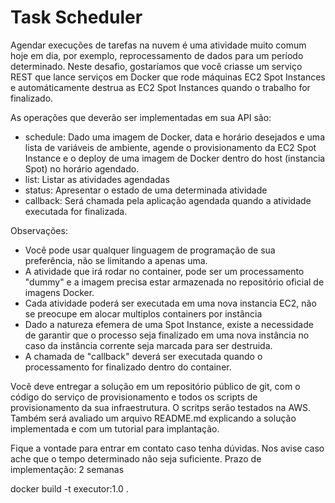 # Task Scheduler
Agendar execuções de tarefas na nuvem é uma atividade muito comum hoje em dia, por exemplo, reprocessamento de dados para um período determinado.
Neste desafio, gostaríamos que você criasse um serviço REST que lance serviços em Docker que rode máquinas EC2 Spot Instances e automáticamente destrua as
EC2 Spot Instances quando o trabalho for finalizado.

As operações que deverão ser implementadas em sua API são:
 - schedule: Dado uma imagem de Docker, data e horário desejados e uma lista de variáveis de ambiente, agende o provisionamento da EC2 Spot Instance
   e o deploy de uma imagem de Docker dentro do host (instancia Spot) no horário agendado.
 - list: Listar as atividades agendadas
 - status: Apresentar o estado de uma determinada atividade
 - callback: Será chamada pela aplicação agendada quando a atividade executada for finalizada.

Observações:
 - Você pode usar qualquer linguagem de programação de sua preferência, não se limitando a apenas uma.
 - A atividade que irá rodar no container, pode ser um processamento "dummy" e a imagem precisa estar armazenada no repositório oficial de imagens Docker.
 - Cada atividade poderá ser executada em uma nova instancia EC2, não se preocupe em alocar multiplos containers por instância
 - Dado a natureza efemera de uma Spot Instance, existe a necessidade de garantir que o processo seja finalizado em uma
   nova instância no caso da instância corrente seja marcada para ser destruida.
 - A chamada de "callback" deverá ser executada quando o processamento for finalizado dentro do container.

Você deve entregar a solução em um repositório público de git, com o código do serviço de provisionamento e todos os scripts de provisionamento da sua infraestrutura.
O scritps serão testados na AWS.
Também será avaliado um arquivo README.md explicando a solução implementada e com um tutorial para implantação.


Fique a vontade para entrar em contato caso tenha dúvidas. Nos avise caso ache que o tempo determinado não seja suficiente.
Prazo de implementação: 2 semanas


docker build -t executor:1.0 .